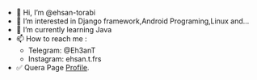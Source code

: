- 👋 Hi, I’m @ehsan-torabi
- 👀 I’m interested in Django framework,Android Programing,Linux and...
- 🌱 I’m currently learning Java
- 📫 How to reach me :
  - Telegram: @Eh3anT
  - Instagram: ehsan.t.frs
- :white_check_mark: Quera Page [Profile](https://quera.org/profile/vxg6pg).
<!---
etet1212/etet1212 is a ✨ special ✨ repository because its `README.md` (this file) appears on your GitHub profile.
You can click the Preview link to take a look at your changes.
--->
